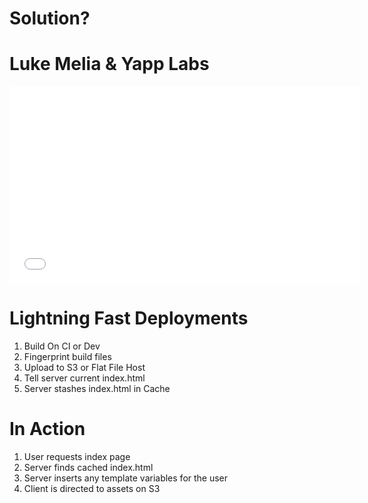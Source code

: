 # Solution?


# Luke Melia & Yapp Labs
<iframe width="560" height="315" src="//www.youtube.com/embed/QZVYP3cPcWQ" frameborder="0" allowfullscreen></iframe>


# Lightning Fast Deployments

1. Build On CI or Dev <!-- .element: class="fragment" data-fragment-index="2" -->
2. Fingerprint build files <!-- .element: class="fragment" data-fragment-index="3" -->
3. Upload to S3 or Flat File Host <!-- .element: class="fragment" data-fragment-index="4" -->
4. Tell server current index.html <!-- .element: class="fragment" data-fragment-index="5" -->
5. Server stashes index.html in Cache <!-- .element: class="fragment" data-fragment-index="6" -->


# In Action

1. User requests index page <!-- .element: class="fragment" data-fragment-index="2" -->
2. Server finds cached index.html <!-- .element: class="fragment" data-fragment-index="3" -->
3. Server inserts any template variables for the user <!-- .element: class="fragment" data-fragment-index="4" -->
4. Client is directed to assets on S3 <!-- .element: class="fragment" data-fragment-index="5" -->
